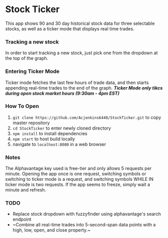 # Stock Ticker

This app shows 90 and 30 day historical stock data for three selectable stocks, as well as a ticker mode that displays real time trades.  

### Tracking a new stock

In order to start tracking a new stock, just pick one from the dropdown at the top of the graph.

### Entering Ticker Mode

Ticker mode fetches the last few hours of trade data, and then starts appending real-time trades to the end of the graph.  __*Ticker Mode only tikcs during open stock market hours (9:30am - 4pm EST)*__

### How To Open

1) `git clone https://github.com/Acjenkins6440/StockTicker.git` to copy master repository 
2) `cd StockTicker` to enter newly cloned directory
3) `npm install` to install dependencies
4) `npm start` to host build locally 
5) navigate to `localhost:8080` in a web browser

### Notes

The Alphavantage key used is free-tier and only allows 5 requests per minute.  Opening the app once is one request, switching symbols or switching to ticker mode is a request, and switching symbols WHILE IN ticker mode is two requests. If the app seems to freeze, simply wait a minute and refresh.  

### TODO

* Replace stock dropdown with fuzzyfinder using alphavantage's search endpoint
* ~Combine all real-time trades into 5-second-span data points with a high, low, open, and close property.~

